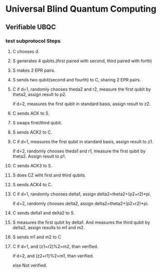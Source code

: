 # Universal Blind Quantum Computing

## Verifiable UBQC

### test subprotocol Steps
 1. C chooses d.
 2. S generates 4 qubits.(first paired with second, third paired with forth)
 3. S makes 2 EPR pairs.
 4. S sends two qubit(second and fourth) to C, sharing 2 EPR pairs.
 5. C if d=1, randomly chooses theda2 and r2, measure the first qubit by theta2, assign result to p2.
 
      if d=2, measures the first qubit in standard basis, assign result to z2.
 6. C sends ACK to S.
 7. S swaps first/third qubit.
 8. S sends ACK2 to C.
 9. C if d=1, measures the first qubit in standard basis, assign result to z1.
 
      if d=2, randomly chooses theda1 and r1, measure the first qubit by theta2. Assign result to p1.
10. C sends ACK3 to S.
11. S does CZ wiht first and third qubits.
12. S sends ACK4 to C.
13. C if d=1, randomly chooses delta1, assign delta2=theta2+(p2+r2)*pi.

      if d=2, randomly chooses delta2, assign delta2=theta2+(p2+r2)*pi.
14. C sends delta1 and delta2 to S.
15. S measures the first qubit by delta1. And measures the third qubit by delta2, assign results to m1 and m2.
16. S sends m1 and m2 to C
17. C if d=1, and (z1+r2)%2=m2, than verified.

      if d=2, and (z2+r1)%2=m1, than verified.
      
      else Not verified.
